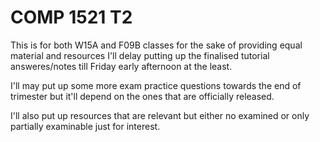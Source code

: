 # COMP 1521 T2

This is for both W15A and F09B classes for the sake of providing equal material and resources I'll delay putting up the finalised tutorial answeres/notes till Friday early afternoon at the least.

I'll may put up some more exam practice questions towards the end of trimester but it'll depend on the ones that are officially released.

I'll also put up resources that are relevant but either no examined or only partially examinable just for interest.